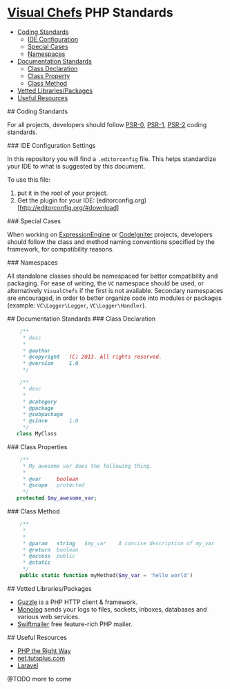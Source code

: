# [Visual Chefs](http://www.visualchefs.com/) PHP Standards

* [Coding Standards](#coding-standards)
    * [IDE Configuration](#ide-config)
    * [Special Cases](#special-cases)
    * [Namespaces](#namespaces)
* [Documentation Standards](#documentation-standards)
    * [Class Declaration](#class)
    * [Class Property](#class-property)
    * [Class Method](#class-method)
* [Vetted Libraries/Packages](#vetted)
* [Useful Resources](#useful-resources)

<a name="coding-standards"/>
## Coding Standards

For all projects, developers should follow [PSR-0](https://github.com/php-fig/fig-standards/blob/master/accepted/PSR-0.md), [PSR-1](https://github.com/php-fig/fig-standards/blob/master/accepted/PSR-1-basic-coding-standard.md), [PSR-2](https://github.com/php-fig/fig-standards/blob/master/accepted/PSR-2-coding-style-guide.md) coding standards.

<a name="ide-config"/>
### IDE Configuration Settings

In this repository you will find a `.editorconfig` file.  This helps standardize your IDE to what is suggested by this document.

To use this file:

1. put it in the root of your project.
2. Get the plugin for your IDE: (editorconfig.org)[http://editorconfig.org/#download]

<a name="special-cases"/>
### Special Cases

When working on [ExpressionEngine](http://ellislab.com/expressionengine) or [CodeIgniter](http://ellislab.com/codeigniter) projects, developers should follow the class and method naming conventions specified by the framework, for compatibility reasons.

<a name="namespaces"/>
### Namespaces

All standalone classes should be namespaced for better compatibility and packaging. For ease of writing, the `VC` namespace should be used, or alternatively `VisualChefs` if the first is not available. Secondary namespaces are encouraged, in order to better organize code into modules or packages (example: `VC\Logger\Logger`, `VC\Logger\Handler`).

<a name="documentation-standards"/>
## Documentation Standards

<a name="class"/>
### Class Declaration

```php
    /**
     * desc
     *
     * @author
     * @copyright   (C) 2013. All rights reserved.
     * @version     1.0
     */

    /**
     * desc
     *
     * @category
     * @package
     * @subpackage
     * @since       1.0
     */
   class MyClass
```

<a name="class-properties"/>
### Class Properties

```php
	/**
     * My awesome var does the following thing.
     *
     * @var     boolean
     * @scope   protected
     */
   protected $my_awesome_var;
```

<a name="class-method"/>
### Class Method

```php
    /**
     *
     *
     * @param   string   $my_var    A concise description of my_var
     * @return  boolean
     * @access  public
     * @static
     */
    public static function myMethod($my_var = 'hello world')
```

<a name="vetted"/>
## Vetted Libraries/Packages

* [Guzzle](https://packagist.org/packages/guzzle/guzzle) is a PHP HTTP client
& framework.
* [Monolog](https://packagist.org/packages/monolog/monolog) sends your logs to files, sockets, inboxes, databases and various web services.
* [Swiftmailer](https://packagist.org/packages/swiftmailer/swiftmailer) free feature-rich PHP mailer.

<a name="useful-resources"/>
## Useful Resources

* [PHP the Right Way](http://www.phptherightway.com/)
* [net.tutsplus.com](http://net.tutsplus.com/?s=php)
* [Laravel](http://laravel.com/)

@TODO more to come
